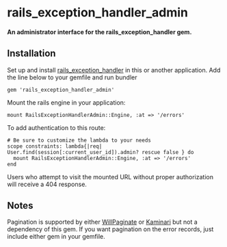 rails_exception_handler_admin
=============================

#### An administrator interface for the rails_exception_handler gem.

## Installation

Set up and install [rails_exception_handler](https://github.com/Sharagoz/rails_exception_handler) in this or another application.
Add the line below to your gemfile and run bundler
```
gem 'rails_exception_handler_admin'
```
Mount the rails engine in your application:
```
mount RailsExceptionHandlerAdmin::Engine, :at => '/errors'
```
To add authentication to this route:
```
# Be sure to customize the lambda to your needs
scope constraints: lambda{|req| User.find(session[:current_user_id]).admin? rescue false } do
  mount RailsExceptionHandlerAdmin::Engine, :at => '/errors'
end
```
Users who attempt to visit the mounted URL without proper authorization will receive a 404 response.

## Notes

Pagination is supported by either [WillPaginate](https://github.com/mislav/will_paginate) or [Kaminari](https://github.com/amatsuda/kaminari) but not a dependency of this gem.
If you want pagination on the error records, just include either gem in your gemfile.
